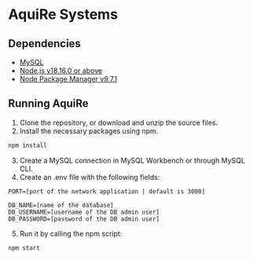 # AquiRe Systems

## Dependencies
- [MySQL](https://dev.mysql.com/downloads/installer/)
- [Node.js v18.16.0 or above](https://nodejs.org/en/download)
- [Node Package Manager v9.7.1](https://nodejs.org/en/download)

## Running AquiRe
1. Clone the repository, or download and unzip the source files.
2. Install the necessary packages using npm.
```bash
npm install
```
3. Create a MySQL connection in MySQL Workbench or through MySQL CLI.
4. Create an .env file with the following fields:
```
PORT=[port of the network application | default is 3000]

DB_NAME=[name of the database]
DB_USERNAME=[username of the DB admin user]
DB_PASSWORD=[password of the DB admin user]
```
5. Run it by calling the npm script:
```bash
npm start
```
